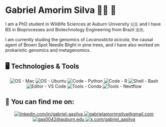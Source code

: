 # Gabriel Amorim Silva 👨‍💻 🧬

I am a PhD student in Wildlife Sciences at Auburn University 🇺🇸 and I have BS in Bioprocesses and Biotechnology Engineering from Brazil 🇧🇷.

I am currently studing the genomics of _Lecanosticta acicola_, the causal agent of Brown Spot Needle Blight in pine trees, and I have also worked on prokariotic genomics and metagenomics.



## 🖥️ Technologies & Tools
<p align="center">
    <a><img alt="OS - Mac" src="https://img.shields.io/badge/Mac-OS-informational?style=flat&logo=apple&logoColor=white&labelColor=1e8360&color=gray"></a>
    <a><img alt="OS - Ubuntu" src="https://img.shields.io/badge/Ubuntu-OS-informational?style=flat&logo=ubuntu&logoColor=white&labelColor=1e8360&color=gray"></a>
    <a><img alt="Code - Python" src="https://img.shields.io/badge/Python-Code-informational?style=flat&logo=python&logoColor=white&labelColor=1e8360&color=gray"></a>
    <a><img alt="Code - R" src="https://img.shields.io/badge/R-Code-informational?style=flat&logo=R&logoColor=white&labelColor=1e8360&color=gray"></a>
    <a><img alt="Shell - Bash" src="https://img.shields.io/badge/Bash-Shell-informational?style=flat&logo=gnu-bash&logoColor=white&labelColor=1e8360&color=gray"></a>
    <a><img alt="Editor - VS Code" src="https://img.shields.io/badge/VS_Code-Editor-informational?style=flat&logo=visual-studio-code&logoColor=white&labelColor=1e8360&color=gray"></a>
    <a><img alt="Tools - Conda" src="https://img.shields.io/badge/Conda-Tools-informational?style=flat&logo=anaconda&logoColor=white&labelColor=1e8360&color=gray"></a>
    <a><img alt="Tools - Nextflow" src="https://img.shields.io/badge/Nextflow-Tools-informational?style=flat&logo=nextflow&logoColor=white&labelColor=1e8360&color=gray"></a>
</p>

## 🔎 You can find me on: 

<p align="center">
  <a href="https://www.linkedin.com/in/gabriel-aasilva/" target="_blank">
    <img alt="linkedin.com/in/gabriel-aasilva" src="https://img.shields.io/badge/-%40gabriel--aasilva-informational?style=flat&logo=linkedin&logoColor=white&color=1e8360">
  </a>
  <a href="mailto:gabrielamorimsilva@gmail.com">
    <img alt="gabrielamorimsilva@gmail.com" src="https://img.shields.io/badge/-gabrielamorimsilva%40gmail.com-informational?style=flat&logo=maildotru&logoColor=white&color=1e8360">
  </a>
  <a href="mailto:gas0042@auburn.edu">
    <img alt="gas0042@auburn.edu" src="https://img.shields.io/badge/-gas0042%40auburn.edu-informational?style=flat&logo=maildotru&logoColor=white&color=1e8360">
  </a>
  <a href="https://x.com/gabriel_aasilva" target="_blank">
    <img alt="x.com/gabriel_aasilva" src="https://img.shields.io/badge/-%40gabriel__aasilva-informational?style=flat&logo=x&logoColor=white&color=1e8360">
  </a>
</p>
